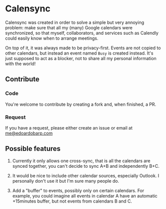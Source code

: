 # Calensync

Calensync was created in order to solve a simple but very annoying problem: make sure that all my (many) Google calendars were synchronized, so that myself, collaborators, and services such as Calendly could easily know when to arrange meetings.

On top of it, it was always made to be privacy-first. Events are not copied to other calendars, but instead an event named `Busy` is created instead. It's just supposed to act as a blocker, not to share all my personal information with the world!


## Contribute

### Code
You're welcome to contribute by creating a fork and, when finished, a PR.

### Request
If you have a request, please either create an issue or email at me@edoardobarp.com 

## Possible features
1. Currently it only allows one cross-sync, that is all the calendars are synced together, you can't decide to sync A+B and independently B+C.

2. It would be nice to include other calendar sources, especially Outlook. I personally don't use it but I'm sure many people do.

3. Add a "buffer" to events, possibly only on certain calendars. For example, you could imagine all events in calendar A have an automatic +15minutes buffer, but not events from calendars B and C.